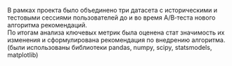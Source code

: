 В рамках проекта было объединено три датасета с историческими и тестовыми сессиями пользователей до и во время A/B‑теста нового алгоритма рекомендаций.  
По итогам анализа ключевых метрик была оценена стат значимость их изменения и сформулирована рекомендация по внедрению алгоритма. (были использованы библиотеки pandas, numpy, scipy, statsmodels, matplotlib)
